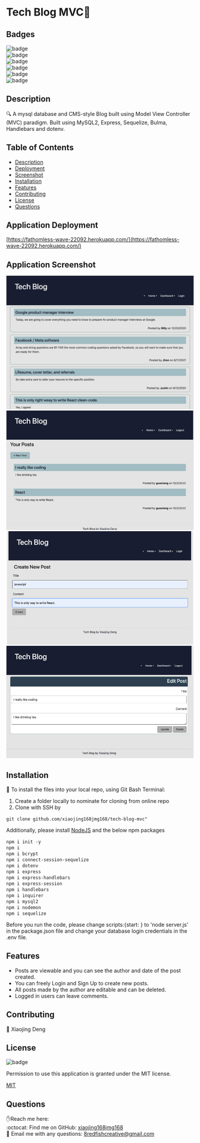 <h1>Tech Blog MVC👋</h1>

## Badges
![badge](https://img.shields.io/github/languages/top/xiaojing168jmg168/tech-blog-mvc)
<br> 
![badge](https://img.shields.io/github/languages/count/xiaojing168jmg168/tech-blog-mvc)
<br>
![badge](https://img.shields.io/github/issues/xiaojing168jmg168/tech-blog-mvc)
<br>
![badge](https://img.shields.io/github/issues-closed/xiaojing168jmg168/tech-blog-mvc)
<br>
![badge](https://img.shields.io/github/last-commit/xiaojing168jmg168/tech-blog-mvc)
<br>
![badge](https://img.shields.io/badge/license-MIT-brightgreen)


## Description
🔍 A mysql database and CMS-style Blog built using Model View Controller (MVC) paradigm. Built using MySQL2, Express, Sequelize, Bulma, Handlebars and dotenv.

## Table of Contents
- [Description](#description)
- [Deployment](#application-deployment)
- [Screenshot](#application-screenshot)
- [Installation](#installation)
- [Features](#features)
- [Contributing](#contributing)
- [License](#license)
- [Questions](#questions)

## Application Deployment
[https://fathomless-wave-22092.herokuapp.com/](https://fathomless-wave-22092.herokuapp.com/)

## Application Screenshot

![screenshot](./utils/screenshot-1.jpg)
![screenshot](./utils/dashboard.jpg)
![screenshot](./utils/create-new-post.jpg)
![screenshot](./utils/update-delete.jpg)


## Installation
💾 To install the files into your local repo, using Git Bash Terminal:

1) Create a folder locally to nominate for cloning from online repo
2) Clone with SSH by

```GitBash Commands
git clone github.com/xiaojing168jmg168/tech-blog-mvc"
 ```

Additionally, please install [NodeJS](https://nodejs.org/en/) and the below npm packages

```Terminal Commands
npm i init -y
npm i
npm i bcrypt
npm i connect-session-sequelize
npm i dotenv
npm i express
npm i express-handlebars
npm i express-session
npm i handlebars
npm i inquirer
npm i mysql2
npm i nodemon
npm i sequelize
 ```

 Before you run the code, please change scripts:{start: } to 'node server.js' in the package.json file and change your database login credentials in the .env file.
     

## Features
- Posts are viewable and you can see the author and date of the post created.
- You can freely Login and Sign Up to create new posts.
- All posts made by the author are editable and can be deleted.
- Logged in users can leave comments.



## Contributing
👥 Xiaojing Deng


## License

![badge](https://img.shields.io/badge/license-MIT-brightgreen)</br>
<p>Permission to use this application is granted under the MIT license.</p>
 
[MIT](https://choosealicense.com/licenses/mit)


## Questions
✋Reach me here:<br/>
:octocat: Find me on GitHub: [xiaojing168jmg168](https://github.com/xiaojing168jmg168)<br/>
📩 Email me with any questions: 8redfishcreative@gmail.com



